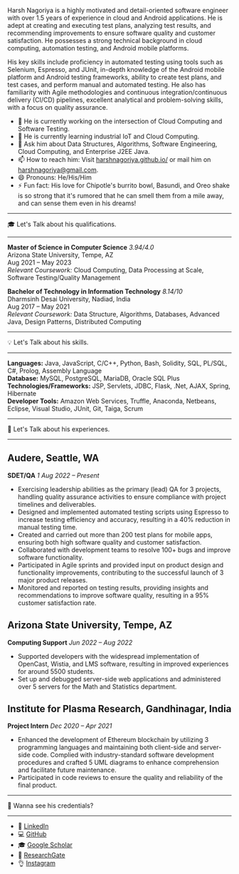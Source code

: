 Harsh Nagoriya is a highly motivated and detail-oriented software engineer with over 1.5 years of experience in cloud and Android applications. He is adept at creating and executing test plans, analyzing test results, and recommending improvements to ensure software quality and customer satisfaction. He possesses a strong technical background in cloud computing, automation testing, and Android mobile platforms.

His key skills include proficiency in automated testing using tools such as Selenium, Espresso, and JUnit, in-depth knowledge of the Android mobile platform and Android testing frameworks, ability to create test plans, and test cases, and perform manual and automated testing. He also has familiarity with Agile methodologies and continuous integration/continuous delivery (CI/CD) pipelines, excellent analytical and problem-solving skills, with a focus on quality assurance.

- 🔭 He is currently working on the intersection of Cloud Computing and Software Testing.
- 🌱 He is currently learning industrial IoT and Cloud Computing.
- 💬 Ask him about Data Structures, Algorithms, Software Engineering, Cloud Computing, and Enterprise J2EE Java.
- 📫 How to reach him: Visit [harshnagoriya.github.io/](https://harshnagoriya.github.io/) or mail him on [harshnagoriya@gmail.com](mailto:harshnagoriya@gmail.com).
- 😄 Pronouns: He/His/Him
- ⚡ Fun fact: His love for Chipotle's burrito bowl, Basundi, and Oreo shake is so strong that it's rumored that he can smell them from a mile away, and can sense them even in his dreams!

---

🎓 Let's Talk about his qualifications. 

---

**Master of Science in Computer Science** *3.94/4.0* \
Arizona State University, Tempe, AZ \
Aug 2021 – May 2023 \
*Relevant Coursework:* Cloud Computing, Data Processing at Scale, Software Testing/Quality Management

**Bachelor of Technology in Information Technology** *8.14/10* \
Dharmsinh Desai University, Nadiad, India \
Aug 2017 – May 2021 \
*Relevant Coursework:* Data Structure, Algorithms, Databases, Advanced Java, Design Patterns, Distributed Computing

---

💡 Let's Talk about his skills. 

---

**Languages:** Java, JavaScript, C/C++, Python, Bash, Solidity, SQL, PL/SQL, C#, Prolog, Assembly Language <br>
**Database:** MySQL, PostgreSQL, MariaDB, Oracle SQL Plus <br>
**Technologies/Frameworks:** JSP, Servlets, JDBC, Flask, .Net, AJAX, Spring, Hibernate <br>
**Developer Tools:** Amazon Web Services, Truffle, Anaconda, Netbeans, Eclipse, Visual Studio, JUnit, Git, Taiga, Scrum <br>

---

💼 Let's Talk about his experiences. 

---

## Audere, Seattle, WA
**SDET/QA** *1 Aug 2022 – Present*

- Exercising leadership abilities as the primary (lead) QA for 3 projects, handling quality assurance activities to ensure compliance with project timelines and deliverables.
- Designed and implemented automated testing scripts using Espresso to increase testing efficiency and accuracy, resulting in a 40% reduction in manual testing time.
- Created and carried out more than 200 test plans for mobile apps, ensuring both high software quality and customer satisfaction.
- Collaborated with development teams to resolve 100+ bugs and improve software functionality.
- Participated in Agile sprints and provided input on product design and functionality improvements, contributing to the successful launch of 3 major product releases.
- Monitored and reported on testing results, providing insights and recommendations to improve software quality, resulting in a 95% customer satisfaction rate.

## Arizona State University, Tempe, AZ
**Computing Support** *Jun 2022 – Aug 2022*

- Supported developers with the widespread implementation of OpenCast, Wistia, and LMS software, resulting in improved experiences for around 5500 students.
- Set up and debugged server-side web applications and administered over 5 servers for the Math and Statistics department.

## Institute for Plasma Research, Gandhinagar, India
**Project Intern** *Dec 2020 – Apr 2021*

- Enhanced the development of Ethereum blockchain by utilizing 3 programming languages and maintaining both client-side and server-side code. Complied with industry-standard software development procedures and crafted 5 UML diagrams to enhance comprehension and facilitate future maintenance.
- Participated in code reviews to ensure the quality and reliability of the final product.

---

🤔 Wanna see his credentials?

---

- 👔 [LinkedIn](https://www.linkedin.com/in/harshnagoriya/)
- 💻 [GitHub](https://github.com/harshnagoriya)
- 🎓 [Google Scholar](https://scholar.google.co.in/citations?user=cI0ZKq0AAAAJ&hl=en)
- 📖 [ResearchGate](https://www.researchgate.net/profile/Harsh_Nagoriya)
- 👌 [Instagram](https://www.instagram.com/realharshnagoriya/)

